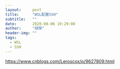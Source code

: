 ```yaml
---
layout:     post
title:      "WSL配置SSH"
subtitle:   ""
date:       2020-08-06 19:29:00
author:     "胡荣"
header-img: ""
tags:
  - WSL
  - SSH
---
```


https://www.cnblogs.com/Leroscox/p/9627809.html